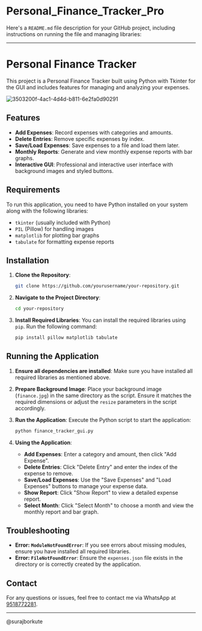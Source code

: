 # Personal_Finance_Tracker_Pro
Here's a `README.md` file description for your GitHub project, including instructions on running the file and managing libraries:

---

# Personal Finance Tracker

This project is a Personal Finance Tracker built using Python with Tkinter for the GUI and includes features for managing and analyzing your expenses. 

![3503200f-4ac1-4d4d-b811-6e2fa0d90291](https://github.com/user-attachments/assets/16394e8f-e285-4cc6-9f43-b844cfdc01c4)





## Features

- **Add Expenses**: Record expenses with categories and amounts.
- **Delete Entries**: Remove specific expenses by index.
- **Save/Load Expenses**: Save expenses to a file and load them later.
- **Monthly Reports**: Generate and view monthly expense reports with bar graphs.
- **Interactive GUI**: Professional and interactive user interface with background images and styled buttons.

## Requirements

To run this application, you need to have Python installed on your system along with the following libraries:

- `tkinter` (usually included with Python)
- `PIL` (Pillow) for handling images
- `matplotlib` for plotting bar graphs
- `tabulate` for formatting expense reports

## Installation

1. **Clone the Repository**:
   ```bash
   git clone https://github.com/yourusername/your-repository.git
   ```

2. **Navigate to the Project Directory**:
   ```bash
   cd your-repository
   ```

3. **Install Required Libraries**:
   You can install the required libraries using `pip`. Run the following command:
   ```bash
   pip install pillow matplotlib tabulate
   ```

## Running the Application

1. **Ensure all dependencies are installed**:
   Make sure you have installed all required libraries as mentioned above.

2. **Prepare Background Image**:
   Place your background image (`finance.jpg`) in the same directory as the script. Ensure it matches the required dimensions or adjust the `resize` parameters in the script accordingly.

3. **Run the Application**:
   Execute the Python script to start the application:
   ```bash
   python finance_tracker_gui.py
   ```

4. **Using the Application**:
   - **Add Expenses**: Enter a category and amount, then click "Add Expense".
   - **Delete Entries**: Click "Delete Entry" and enter the index of the expense to remove.
   - **Save/Load Expenses**: Use the "Save Expenses" and "Load Expenses" buttons to manage your expense data.
   - **Show Report**: Click "Show Report" to view a detailed expense report.
   - **Select Month**: Click "Select Month" to choose a month and view the monthly report and bar graph.

## Troubleshooting

- **Error: `ModuleNotFoundError`**: If you see errors about missing modules, ensure you have installed all required libraries.
- **Error: `FileNotFoundError`**: Ensure the `expenses.json` file exists in the directory or is correctly created by the application.

## Contact

For any questions or issues, feel free to contact me via WhatsApp at [9518772281](https://wa.me/9518772281).

---
@surajborkute
